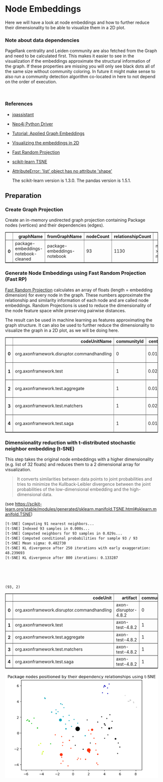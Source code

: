 # Node Embeddings

Here we will have a look at node embeddings and how to further reduce their dimensionality to be able to visualize them in a 2D plot. 

### Note about data dependencies

PageRank centrality and Leiden community are also fetched from the Graph and need to be calculated first.
This makes it easier to see in the visualization if the embeddings approximate the structural information of the graph.
If these properties are missing you will only see black dots all of the same size without community coloring.
In future it might make sense to also run a community detection algorithm co-located in here to not depend on the order of execution.

<br>  

### References
- [jqassistant](https://jqassistant.org)
- [Neo4j Python Driver](https://neo4j.com/docs/api/python-driver/current)
- [Tutorial: Applied Graph Embeddings](https://neo4j.com/developer/graph-data-science/applied-graph-embeddings)
- [Visualizing the embeddings in 2D](https://github.com/openai/openai-cookbook/blob/main/examples/Visualizing_embeddings_in_2D.ipynb)
- [Fast Random Projection](https://neo4j.com/docs/graph-data-science/current/machine-learning/node-embeddings/fastrp)
- [scikit-learn TSNE](https://scikit-learn.org/stable/modules/generated/sklearn.manifold.TSNE.html#sklearn.manifold.TSNE)
- [AttributeError: 'list' object has no attribute 'shape'](https://bobbyhadz.com/blog/python-attributeerror-list-object-has-no-attribute-shape)

    The scikit-learn version is 1.3.0.
    The pandas version is 1.5.1.






## Preparation

### Create Graph Projection

Create an in-memory undirected graph projection containing Package nodes (vertices) and their dependencies (edges).




<div>
<table border="1" class="dataframe">
  <thead>
    <tr style="text-align: right;">
      <th></th>
      <th>graphName</th>
      <th>fromGraphName</th>
      <th>nodeCount</th>
      <th>relationshipCount</th>
      <th>nodeFilter</th>
    </tr>
  </thead>
  <tbody>
    <tr>
      <th>0</th>
      <td>package-embeddings-notebook-cleaned</td>
      <td>package-embeddings-notebook</td>
      <td>93</td>
      <td>1130</td>
      <td>n.outgoingDependencies &gt; 0 OR n.incomingDepend...</td>
    </tr>
  </tbody>
</table>
</div>



### Generate Node Embeddings using Fast Random Projection (Fast RP)

[Fast Random Projection](https://neo4j.com/docs/graph-data-science/current/machine-learning/node-embeddings/fastrp) calculates an array of floats (length = embedding dimension) for every node in the graph. These numbers approximate the relationship and similarity information of each node and are called node embeddings. Random Projections is used to reduce the dimensionality of the node feature space while preserving pairwise distances.

The result can be used in machine learning as features approximating the graph structure. It can also be used to further reduce the dimensionality to visualize the graph in a 2D plot, as we will be doing here.




<div>
<table border="1" class="dataframe">
  <thead>
    <tr style="text-align: right;">
      <th></th>
      <th>codeUnitName</th>
      <th>communityId</th>
      <th>centrality</th>
      <th>artifactName</th>
      <th>embedding</th>
    </tr>
  </thead>
  <tbody>
    <tr>
      <th>0</th>
      <td>org.axonframework.disruptor.commandhandling</td>
      <td>0</td>
      <td>0.013999</td>
      <td>axon-disruptor-4.8.2</td>
      <td>[0.06510767340660095, -0.33761066198349, -0.04...</td>
    </tr>
    <tr>
      <th>1</th>
      <td>org.axonframework.test</td>
      <td>1</td>
      <td>0.028744</td>
      <td>axon-test-4.8.2</td>
      <td>[0.25805598497390747, -0.1136484146118164, 0.0...</td>
    </tr>
    <tr>
      <th>2</th>
      <td>org.axonframework.test.aggregate</td>
      <td>1</td>
      <td>0.013868</td>
      <td>axon-test-4.8.2</td>
      <td>[0.1760740429162979, -0.19692368805408478, -0....</td>
    </tr>
    <tr>
      <th>3</th>
      <td>org.axonframework.test.matchers</td>
      <td>1</td>
      <td>0.020120</td>
      <td>axon-test-4.8.2</td>
      <td>[0.236893892288208, -0.10776754468679428, 0.03...</td>
    </tr>
    <tr>
      <th>4</th>
      <td>org.axonframework.test.saga</td>
      <td>1</td>
      <td>0.013868</td>
      <td>axon-test-4.8.2</td>
      <td>[0.2653350234031677, -0.00831170380115509, 0.0...</td>
    </tr>
  </tbody>
</table>
</div>



### Dimensionality reduction with t-distributed stochastic neighbor embedding (t-SNE)

This step takes the original node embeddings with a higher dimensionality (e.g. list of 32 floats) and
reduces them to a 2 dimensional array for visualization. 

> It converts similarities between data points to joint probabilities and tries to minimize the Kullback-Leibler divergence between the joint probabilities of the low-dimensional embedding and the high-dimensional data.

(see https://scikit-learn.org/stable/modules/generated/sklearn.manifold.TSNE.html#sklearn.manifold.TSNE)

    [t-SNE] Computing 91 nearest neighbors...
    [t-SNE] Indexed 93 samples in 0.000s...
    [t-SNE] Computed neighbors for 93 samples in 0.029s...
    [t-SNE] Computed conditional probabilities for sample 93 / 93
    [t-SNE] Mean sigma: 0.482730
    [t-SNE] KL divergence after 250 iterations with early exaggeration: 48.239693
    [t-SNE] KL divergence after 800 iterations: 0.133287





    (93, 2)






<div>
<table border="1" class="dataframe">
  <thead>
    <tr style="text-align: right;">
      <th></th>
      <th>codeUnit</th>
      <th>artifact</th>
      <th>communityId</th>
      <th>centrality</th>
      <th>x</th>
      <th>y</th>
    </tr>
  </thead>
  <tbody>
    <tr>
      <th>0</th>
      <td>org.axonframework.disruptor.commandhandling</td>
      <td>axon-disruptor-4.8.2</td>
      <td>0</td>
      <td>0.013999</td>
      <td>3.670471</td>
      <td>0.657657</td>
    </tr>
    <tr>
      <th>1</th>
      <td>org.axonframework.test</td>
      <td>axon-test-4.8.2</td>
      <td>1</td>
      <td>0.028744</td>
      <td>4.017855</td>
      <td>5.995170</td>
    </tr>
    <tr>
      <th>2</th>
      <td>org.axonframework.test.aggregate</td>
      <td>axon-test-4.8.2</td>
      <td>1</td>
      <td>0.013868</td>
      <td>3.765569</td>
      <td>5.090265</td>
    </tr>
    <tr>
      <th>3</th>
      <td>org.axonframework.test.matchers</td>
      <td>axon-test-4.8.2</td>
      <td>1</td>
      <td>0.020120</td>
      <td>4.107128</td>
      <td>5.910811</td>
    </tr>
    <tr>
      <th>4</th>
      <td>org.axonframework.test.saga</td>
      <td>axon-test-4.8.2</td>
      <td>1</td>
      <td>0.013868</td>
      <td>4.410289</td>
      <td>5.702556</td>
    </tr>
  </tbody>
</table>
</div>




    
![png](NodeEmbeddings_files/NodeEmbeddings_18_0.png)
    

